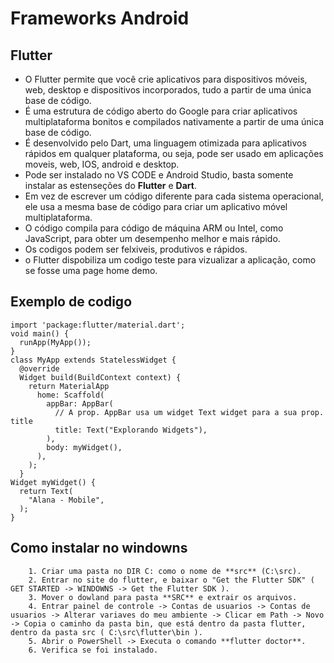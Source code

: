 # Frameworks Android

## **Flutter**

 * O Flutter permite que você crie aplicativos para dispositivos móveis, web, desktop e dispositivos incorporados, tudo a partir de uma única base de código.
 * É uma estrutura de código aberto do Google para criar aplicativos multiplataforma bonitos e compilados nativamente a partir de uma única base de código.
 * É desenvolvido pelo Dart, uma linguagem otimizada para aplicativos rápidos em qualquer plataforma, ou seja, pode ser usado em aplicações moveis, web, IOS, android e desktop.
 * Pode ser instalado no VS CODE e Android Studio, basta somente instalar as estenseções do **Flutter** e **Dart**.
 * Em vez de escrever um código diferente para cada sistema operacional, ele usa a mesma base de código para criar um aplicativo móvel multiplataforma.
 * O código compila para código de máquina ARM ou Intel, como JavaScript, para obter um desempenho melhor e mais rápido.
 * Os codigos podem ser felxiveis, produtivos e rápidos.
 * o Flutter dispobiliza um codigo teste para vizualizar a aplicação, como se fosse uma page home demo.
 

## Exemplo de codigo

    import 'package:flutter/material.dart';
    void main() {
      runApp(MyApp());
    }
    class MyApp extends StatelessWidget { 
      @override
      Widget build(BuildContext context) {
        return MaterialApp
          home: Scaffold(
            appBar: AppBar(
              // A prop. AppBar usa um widget Text widget para a sua prop. title
              title: Text("Explorando Widgets"),
            ),
            body: myWidget(),
          ),
        );
      }
    Widget myWidget() {
      return Text(
        "Alana - Mobile",
      );
    }
    
 ## Como instalar no windowns
 
        1. Criar uma pasta no DIR C: como o nome de **src** (C:\src).
        2. Entrar no site do flutter, e baixar o "Get the Flutter SDK" ( GET STARTED -> WINDOWNS -> Get the Flutter SDK ).
        3. Mover o dowland para pasta **SRC** e extrair os arquivos.
        4. Entrar painel de controle -> Contas de usuarios -> Contas de usuarios -> Alterar variaves do meu ambiente -> Clicar em Path -> Novo -> Copia o caminho da pasta bin, que está dentro da pasta flutter, dentro da pasta src ( C:\src\flutter\bin ).
        5. Abrir o PowerShell -> Executa o comando **flutter doctor**.
        6. Verifica se foi instalado.
 
